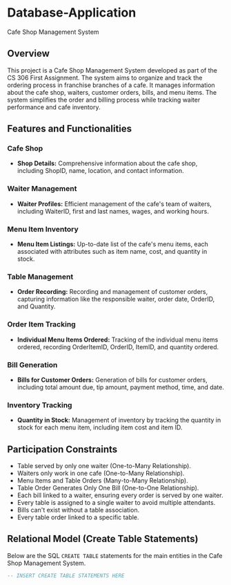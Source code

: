 # Database-Application
Cafe Shop Management System

## Overview

This project is a Cafe Shop Management System developed as part of the CS 306 First Assignment. The system aims to organize and track the ordering process in franchise branches of a cafe. It manages information about the cafe shop, waiters, customer orders, bills, and menu items. The system simplifies the order and billing process while tracking waiter performance and cafe inventory.

## Features and Functionalities

### Cafe Shop
- **Shop Details:** Comprehensive information about the cafe shop, including ShopID, name, location, and contact information.

### Waiter Management
- **Waiter Profiles:** Efficient management of the cafe's team of waiters, including WaiterID, first and last names, wages, and working hours.

### Menu Item Inventory
- **Menu Item Listings:** Up-to-date list of the cafe's menu items, each associated with attributes such as item name, cost, and quantity in stock.

### Table Management
- **Order Recording:** Recording and management of customer orders, capturing information like the responsible waiter, order date, OrderID, and Quantity.

### Order Item Tracking
- **Individual Menu Items Ordered:** Tracking of the individual menu items ordered, recording OrderItemID, OrderID, ItemID, and quantity ordered.

### Bill Generation
- **Bills for Customer Orders:** Generation of bills for customer orders, including total amount due, tip amount, payment method, time, and date.

### Inventory Tracking
- **Quantity in Stock:** Management of inventory by tracking the quantity in stock for each menu item, including item cost and item ID.

## Participation Constraints

- Table served by only one waiter (One-to-Many Relationship).
- Waiters only work in one cafe (One-to-Many Relationship).
- Menu Items and Table Orders (Many-to-Many Relationship).
- Table Order Generates Only One Bill (One-to-One Relationship).
- Each bill linked to a waiter, ensuring every order is served by one waiter.
- Every table is assigned to a single waiter to avoid multiple attendants.
- Bills can't exist without a table association.
- Every table order linked to a specific table.

## Relational Model (Create Table Statements)

Below are the SQL `CREATE TABLE` statements for the main entities in the Cafe Shop Management System.

```sql
-- INSERT CREATE TABLE STATEMENTS HERE
